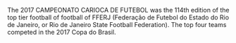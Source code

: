 The 2017 CAMPEONATO CARIOCA DE FUTEBOL was the 114th edition of the top tier football of football of FFERJ (Federação de Futebol do Estado do Rio de Janeiro, or Rio de Janeiro State Football Federation). The top four teams competed in the 2017 Copa do Brasil.
